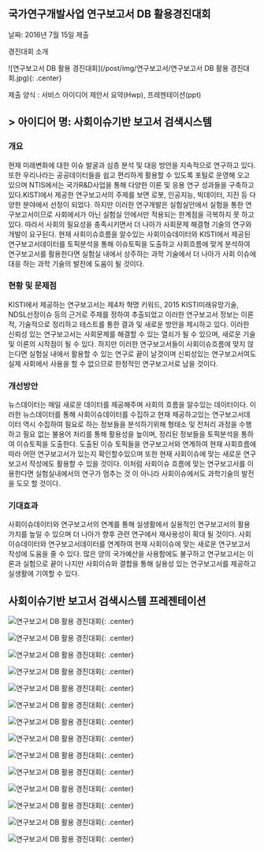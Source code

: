 ﻿---
layout: default
---

## 국가연구개발사업 연구보고서 DB 활용경진대회

날짜: 2016년 7월 15일 제출

경진대회 소개

![연구보고서 DB 활용 경진대회](/post/img/연구보고서/연구보고서 DB 활용 경진대회.jpg){: .center}

제출 양식 : 서비스 아이디어 제안서 요약(Hwp), 프레젠테이션(ppt)

## > 아이디어 명: 사회이슈기반 보고서 검색시스템

### 개요
현재 미래변화에 대한 이슈 발굴과 심층 분석 및 대응 방안을 지속적으로 연구하고 있다. 또한 우리나라는 공공데이터들을 쉽고 편리하게 활용할 수 있도록 포털로 운영해 오고 있으며 NTIS에서는 국가R&D사업을 통해 다양한 이론 및 응용 연구 성과들을 구축하고 있다.KISTI에서 제공한 연구보고서의 주제를 보면 로봇, 인공지능, 빅데이터, 지진 등 다양한 분야에서 선정이 되었다. 하지만 이러한 연구개발은 실험실안에서 실험을 통한 연구보고서이므로 사회에서가 아닌 실험실 안에서만 적용되는 한계점을 극복하지 못 하고 있다. 따라서 사회의 필요성을 충족시키면서 더 나아가 사회문제 해결형 기술의 연구와 개발이 요구된다. 현재 사회이슈흐름을 알수있는 사회이슈데이터와 KISTI에서 제공된 연구보고서데이터를 토픽분석을 통해 이슈토픽을 도출하고  사회흐름에 맞게 분석하여 연구보고서를 활용한다면 실험실 내에서 상주하는 과학 기술에서 더 나아가 사회 이슈에 대응 하는 과학 기술의 발전에 도움이 될 것이다.

### 현황 및 문제점
KISTI에서 제공하는 연구보고서는 제4차 혁명 키워드, 2015 KISTI미래유망기술, NDSL선정이슈 등의 근거로 주제를 정하여 추출되었고 이러한 연구보고서 정보는 이론적, 기술적으로 정리하고 테스트를 통한 결과 및 새로운 방안을 제시하고 있다. 이러한 신뢰성 있는 연구보고서는 사회문제를 해결할 수 있는 열쇠가 될 수 있으며, 새로운 기술 및 이론의 시작점이 될 수 있다.
하지만 이러한 연구보고서들이 사회이슈흐름에 맞지 않는다면 실험실 내에서 활용할 수 있는 연구로 끝이 날것이며 신뢰성있는 연구보고서여도 실제 사회에서 사용을 할 수 없으므로 한정적인 연구보고서로 남을 것이다.

### 개선방안
뉴스데이터는 매일 새로운 데이터를 제공해주며 사회의 흐름을 알수있는 데이터이다. 이러한 뉴스데이터를 통해 사회이슈데이터를 수집하고 현재 제공하고있는 연구보고서데이터 역시 수집하여 필요로 하는 정보들을 분석하기위해 형태소 및 전처리 과정을 수행하고 필요 없는 불용어 처리를 통해 활용성을 높이며, 정리된 정보들을 토픽분석을 통하여 이슈토픽을 도출한다.
도출된 이슈 토픽들을 연구보고서와 연계하여 현재 사회흐름에 따라 어떤 연구보고서가 있는지 확인할수있으며 또한 현재 사회이슈에 맞는 새로운 연구보고서 작성에도 활용할 수 있을 것이다.
이처럼 사회이슈 흐름에 맞는 연구보고서를 이용한다면 실험실내에서의 연구가 멈추는 것 이 아니라 사회이슈에서도 과학기술의 발전을 도모 할 것이다.

### 기대효과
사회이슈데이터와 연구보고서의 연계를 통해 실생활에서 실용적인 연구보고서의 활용가치를 높일 수 있으며 더 나아가 향후 관련 연구에서 재사용성이 확대 될 것이다.
사회이슈데이터와 연구보고서데이터를 연계하여 현재 사회이슈에 맞는 새로운 연구보고서 작성에 도움을 줄 수 있다.
많은 양의 국가예산을 사용함에도 불구하고 연구보고서는 이론과 실험으로 끝이 나지만 사회이슈와 결합을 통해 실용성 있는 연구보고서를 제공하고 실생활에 기여할 수 있다.


## 사회이슈기반 보고서 검색시스템 프레젠테이션


![연구보고서 DB 활용 경진대회](/post/img/연구보고서/슬라이드1.BMP){: .center}

![연구보고서 DB 활용 경진대회](/post/img/연구보고서/슬라이드2.BMP){: .center}

![연구보고서 DB 활용 경진대회](/post/img/연구보고서/슬라이드3.BMP){: .center}

![연구보고서 DB 활용 경진대회](/post/img/연구보고서/슬라이드4.BMP){: .center}

![연구보고서 DB 활용 경진대회](/post/img/연구보고서/슬라이드5.BMP){: .center}

![연구보고서 DB 활용 경진대회](/post/img/연구보고서/슬라이드6.BMP){: .center}

![연구보고서 DB 활용 경진대회](/post/img/연구보고서/슬라이드7.BMP){: .center}

![연구보고서 DB 활용 경진대회](/post/img/연구보고서/슬라이드8.BMP){: .center}

![연구보고서 DB 활용 경진대회](/post/img/연구보고서/슬라이드9.BMP){: .center}

![연구보고서 DB 활용 경진대회](/post/img/연구보고서/슬라이드10.BMP){: .center}

![연구보고서 DB 활용 경진대회](/post/img/연구보고서/슬라이드11.BMP){: .center}

![연구보고서 DB 활용 경진대회](/post/img/연구보고서/슬라이드12.BMP){: .center}

![연구보고서 DB 활용 경진대회](/post/img/연구보고서/슬라이드13.BMP){: .center}

![연구보고서 DB 활용 경진대회](/post/img/연구보고서/슬라이드14.BMP){: .center}
